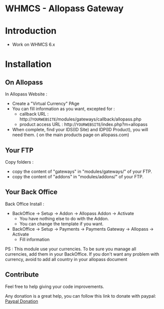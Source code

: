 WHMCS - Allopass Gateway
========================

# Introduction

 - Work on WHMCS 6.x

# Installation

## On Allopass

In Allopass Website : 
 - Create a "Virtual Currency" PAge
 - You can fill information as you want, excepted for : 
 	- callback URL : http://`YOURWEBSITE`/modules/gateways/callback/allopass.php
 	- product access URL : http://`YOURWEBSITE`/index.php?m=allopass
 - When complete, find your IDS(ID Site) and IDP(ID Product), you will need them. 
        ( on the main products page on allopass.com)


## Your FTP 

Copy folders :
 - copy the content of "gateways" in "modules/gateways/" of your FTP. 
 - copy the content of "addons" in "modules/addons/" of your FTP. 


## Your Back Office

Back Office Install : 
 - BackOffice -> Setup -> Addon -> Allopass Addon -> Activate
 	- You have nothing else to do with the Addon. 
 	- You can change the template if you want. 
 - BackOffice -> Setup -> Payments -> Payments Gateway -> Allopass -> Activate
 	- Fill information


PS : This module use your currencies. 
To be sure you manage all currencies, add them in your BackOffice. 
If you don't want any problem with currency, avoid to add all country in your allopass document



## Contribute

Feel free to help giving your code improvements.

Any donation is a great help, you can follow this link to donate with paypal: 
[Paypal Donation](https://www.paypal.com/cgi-bin/webscr&cmd=_s-xclick&hosted_button_id=EM33UJFXQFFUN)


